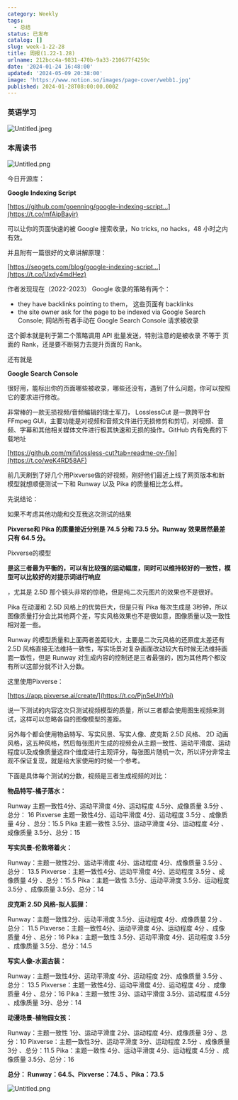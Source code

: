 ```yaml
---
category: Weekly
tags:
  - 总结
status: 已发布
catalog: []
slug: week-1-22-28
title: 周报(1.22-1.28)
urlname: 212bcc4a-9831-470b-9a33-210677f4259c
date: '2024-01-24 16:48:00'
updated: '2024-05-09 20:38:00'
image: 'https://www.notion.so/images/page-cover/webb1.jpg'
published: 2024-01-28T08:00:00.000Z
---
```


### 英语学习


![Untitled.jpeg](https://prod-files-secure.s3.us-west-2.amazonaws.com/5d24fe63-e567-4804-86f9-9fdc62e13082/13f89310-e18e-4344-b5f8-95c58ff07f1e/Untitled.jpeg?X-Amz-Algorithm=AWS4-HMAC-SHA256&X-Amz-Content-Sha256=UNSIGNED-PAYLOAD&X-Amz-Credential=ASIAZI2LB466RAIA6W6M%2F20250222%2Fus-west-2%2Fs3%2Faws4_request&X-Amz-Date=20250222T053509Z&X-Amz-Expires=3600&X-Amz-Security-Token=IQoJb3JpZ2luX2VjEL3%2F%2F%2F%2F%2F%2F%2F%2F%2F%2FwEaCXVzLXdlc3QtMiJHMEUCIHBRrvm7cYTOEARw3HguN181s1e0Soi3KAfzo5%2FxbxbPAiEA2zyRljZS3DCQ3%2Fg8XXAWM8Vx%2FYcvMYNk8DnRCC8aoQoqiAQI5v%2F%2F%2F%2F%2F%2F%2F%2F%2F%2FARAAGgw2Mzc0MjMxODM4MDUiDEJk1jABdAY2xWy2gCrcA3YSn%2Ffbi79EepgAJJSs8zpgB72o9zZvLGaxVdzPjzBTkKPs3iDsqZCdgNasnG%2BU3z6tZy3ZhsjCwEBo4Z3XJLHIvvc6wcfuvi%2Bm9DBSAZWTANgnjmgrLNJX1mGVQYfpt91ULRLqcg80V8JOO3zv5L%2FNg6gwpOGrOivbBCmJ6Niv3CiJ%2Fw9%2FamMBnJCFaheU3m6oWmcW%2FKxF2NJow4AimC9UUFZHNknnwYYKN7E88TjxhHd19SPJY%2BkojTrL44b3g%2FRrHK72uBGXOUiq3TiNWNdA0RD7nddM9XbShGAFYY0Y3Qc8aqRFFaaNqyd%2Bd2N%2FzdpNJGHyst26hAh3r4kRw831RlinpIVDhN3nJqbwBYjeWDmkheVzc9V9UZSLaXabjKMi4vkuo3jrAdY0zGrTUrt6OE7pBTLmKa3t8rfj7iyISYcKj1g2PvdwbOXeJKteRJOnR%2F%2Ba85KGfOtTZmqUKjegWWZjxLpiANMKZg3fVbG6JkKJTnr1oJunc9bbzmZrdMFVnWFnonzosACVGLM0V%2ByGW1r6Wf277%2BJFnk4OlAfzZyCRcA5pYQjgU8Qkz%2FjUNwsNjFdwa%2FxRzKOaWQSgX%2BG7Skdk42aHphighMTqvGfvEs9Pqz6pLIxbJ5NPMLio5b0GOqUBr7UwfWfAzL%2FXYD1yzDrsy5g6TNVM7ho174TgoZtle826Go0qWSwfvG%2FXYxDIS%2FCd%2BbG66dS2Sc352LJcKFOCHXaSesT4CK6ZCUfvcxQ%2BRIXdeUWQ05zyg%2BOA7LcDHnS3Fp7gVmVLAaNmJzuxMNKGMj%2Bn13ADXPhKvEa5BJBFGGZBLHj16ZTZuODBR2G7oFwRf%2B66K%2FZmkD5590DiCULex1DFBRNW&X-Amz-Signature=b143ff1d642b3614f30e92946e9f80b2e81c756d6c1238f2877844ba5715c5c4&X-Amz-SignedHeaders=host&x-id=GetObject)


### 本周读书


![Untitled.png](https://prod-files-secure.s3.us-west-2.amazonaws.com/5d24fe63-e567-4804-86f9-9fdc62e13082/4230a01f-03e6-45a7-9f78-5892b7e77e85/Untitled.png?X-Amz-Algorithm=AWS4-HMAC-SHA256&X-Amz-Content-Sha256=UNSIGNED-PAYLOAD&X-Amz-Credential=ASIAZI2LB466RAIA6W6M%2F20250222%2Fus-west-2%2Fs3%2Faws4_request&X-Amz-Date=20250222T053509Z&X-Amz-Expires=3600&X-Amz-Security-Token=IQoJb3JpZ2luX2VjEL3%2F%2F%2F%2F%2F%2F%2F%2F%2F%2FwEaCXVzLXdlc3QtMiJHMEUCIHBRrvm7cYTOEARw3HguN181s1e0Soi3KAfzo5%2FxbxbPAiEA2zyRljZS3DCQ3%2Fg8XXAWM8Vx%2FYcvMYNk8DnRCC8aoQoqiAQI5v%2F%2F%2F%2F%2F%2F%2F%2F%2F%2FARAAGgw2Mzc0MjMxODM4MDUiDEJk1jABdAY2xWy2gCrcA3YSn%2Ffbi79EepgAJJSs8zpgB72o9zZvLGaxVdzPjzBTkKPs3iDsqZCdgNasnG%2BU3z6tZy3ZhsjCwEBo4Z3XJLHIvvc6wcfuvi%2Bm9DBSAZWTANgnjmgrLNJX1mGVQYfpt91ULRLqcg80V8JOO3zv5L%2FNg6gwpOGrOivbBCmJ6Niv3CiJ%2Fw9%2FamMBnJCFaheU3m6oWmcW%2FKxF2NJow4AimC9UUFZHNknnwYYKN7E88TjxhHd19SPJY%2BkojTrL44b3g%2FRrHK72uBGXOUiq3TiNWNdA0RD7nddM9XbShGAFYY0Y3Qc8aqRFFaaNqyd%2Bd2N%2FzdpNJGHyst26hAh3r4kRw831RlinpIVDhN3nJqbwBYjeWDmkheVzc9V9UZSLaXabjKMi4vkuo3jrAdY0zGrTUrt6OE7pBTLmKa3t8rfj7iyISYcKj1g2PvdwbOXeJKteRJOnR%2F%2Ba85KGfOtTZmqUKjegWWZjxLpiANMKZg3fVbG6JkKJTnr1oJunc9bbzmZrdMFVnWFnonzosACVGLM0V%2ByGW1r6Wf277%2BJFnk4OlAfzZyCRcA5pYQjgU8Qkz%2FjUNwsNjFdwa%2FxRzKOaWQSgX%2BG7Skdk42aHphighMTqvGfvEs9Pqz6pLIxbJ5NPMLio5b0GOqUBr7UwfWfAzL%2FXYD1yzDrsy5g6TNVM7ho174TgoZtle826Go0qWSwfvG%2FXYxDIS%2FCd%2BbG66dS2Sc352LJcKFOCHXaSesT4CK6ZCUfvcxQ%2BRIXdeUWQ05zyg%2BOA7LcDHnS3Fp7gVmVLAaNmJzuxMNKGMj%2Bn13ADXPhKvEa5BJBFGGZBLHj16ZTZuODBR2G7oFwRf%2B66K%2FZmkD5590DiCULex1DFBRNW&X-Amz-Signature=b6789949296c73de26c37191d7f5eab5a8faccdd47836c1fac327e01a647f54e&X-Amz-SignedHeaders=host&x-id=GetObject)


今日开源库：


**Google Indexing Script**


[https://github.com/goenning/google-indexing-script…](https://t.co/mfAipBayir)


可以让你的页面快速的被 Google 搜索收录，No tricks, no hacks，48 小时之内有效。

并且附有一篇很好的文章讲解原理：


[https://seogets.com/blog/google-indexing-script…](https://t.co/Uxdy4mdHez)


作者发现现在（2022-2023） Google 收录的策略有两个：

- they have backlinks pointing to them， 这些页面有 backlinks
- the site owner ask for the page to be indexed via Google Search Console; 网站所有者手动在 Google Search Console 请求被收录

这个脚本就是利于第二个策略调用 API 批量发送，特别注意的是被收录 不等于 页面的 Rank，还是要不断努力去提升页面的 Rank。

还有就是


**Google Search Console**


很好用，能标出你的页面哪些被收录，哪些还没有，遇到了什么问题，你可以按照它的要求进行修改。


非常棒的一款无损视频/音频编辑的瑞士军刀， LosslessCut 是一款跨平台 FFmpeg GUI，主要功能是对视频和音频文件进行无损修剪和剪切，对视频、音频、字幕和其他相关媒体文件进行极其快速和无损的操作。GitHub 内有免费的下载地址


[https://github.com/mifi/lossless-cut?tab=readme-ov-file](https://t.co/weK4RD58AF)


前几天刷到了好几个用Pixverse做的好视频，刚好他们最近上线了网页版本和新模型就想顺便测试一下和 Runway 以及 Pika 的质量相比怎么样。

先说结论：

如果不考虑其他功能和交互我这次测试的结果


**Pixverse和 Pika 的质量接近分别是 74.5 分和 73.5 分。Runway 效果居然最差只有 64.5 分。**


Pixverse的模型


**是这三者最为平衡的，可以有比较强的运动幅度，同时可以维持较好的一致性，模型可以比较好的对提示词进行响应**


，尤其是 2.5D 那个镜头非常的惊艳，但是纯二次元图片的效果也不是很好。

Pika 在动漫和 2.5D 风格上的优势巨大，但是只有 Pika 每次生成是 3秒钟，所以图像质量打分会比其他两个差，写实风格效果也不是很如意，图像质量以及一致性相对差一些。

Runway 的模型质量和上面两者差距较大，主要是二次元风格的还原度太差还有 2.5D 风格直接无法维持一致性，写实场景对复杂画面改动较大有时候无法维持画面一致性，但是 Runway 对生成内容的控制还是三者最强的，因为其他两个都没有所以这部分就不计入分数。

这里使用Pixverse：


[https://app.pixverse.ai/create/](https://t.co/PjnSeUhYbi)


说一下测试的内容这次只测试视频模型的质量，所以三者都会使用图生视频来测试，这样可以忽略各自的图像模型的差距。

另外每个都会使用物品特写、写实风景、写实人像、皮克斯 2.5D 风格、 2D 动画风格，这五种风格，然后每张图片生成的视频会从主题一致性、运动平滑度、运动程度以及成像质量这四个维度进行主观评分，每张图片随机一次，所以评分非常主观不保证复现，就是给大家使用的时候一个参考。

下面是具体每个测试的分数，视频是三者生成视频的对比：


**物品特写-橘子落水：**


Runway   主题一致性4分、运动平滑度 4分、运动程度 4.5分、成像质量 3.5分 、总分： 16
Pixverse 主题一致性4分、运动平滑度 4分、运动程度 3.5分 、成像质量 4分 、总分：15.5
Pika 主题一致性 3.5分、运动平滑度 4分、运动程度 4分 、成像质量 3.5分、总分：15


**写实风景-伦敦塔着火：**


Runway：主题一致性2分、运动平滑度 4分、运动程度 4分、成像质量 3.5分 、总分： 13.5
Pixverse：主题一致性4分、运动平滑度 4分、运动程度 3.5分 、成像质量 4分 、总分：15.5
Pika：主题一致性 3.5分、运动平滑度 3.5分、运动程度 3.5分 、成像质量 3.5分、总分：14


**皮克斯 2.5D 风格-拟人狐狸：**


Runway：主题一致性2分、运动平滑度 3.5分、运动程度 4分、成像质量 2分 、总分： 11.5
Pixverse：主题一致性4分、运动平滑度 4分、运动程度 4分 、成像质量 4分 、总分：16
Pika：主题一致性 3.5分、运动平滑度 4分、运动程度 3.5分 、成像质量 3.5分、总分：14.5


**写实人像-水面古装：**


Runway：主题一致性4分、运动平滑度 4分、运动程度 2分、成像质量 3.5分 、总分： 13.5
Pixverse：主题一致性4分、运动平滑度 4分、运动程度 4分 、成像质量 4分 、总分：16
Pika：主题一致性 3分、运动平滑度 3.5分、运动程度 4.5分 、成像质量 3分、总分：14


**动漫场景-植物园女孩：**


Runway：主题一致性 1分、运动平滑度 2分、运动程度 4分、成像质量 3分 、总分：10
Pixverse：主题一致性3分、运动平滑度 3分、运动程度 2.5分 、成像质量 3分 、总分：11.5
Pika：主题一致性 4分、运动平滑度 4分、运动程度 4.5分 、成像质量 3.5分、总分：16


**总分： Runway：64.5、Pixverse：74.5 、Pika：73.5**


![Untitled.png](https://prod-files-secure.s3.us-west-2.amazonaws.com/5d24fe63-e567-4804-86f9-9fdc62e13082/8e04e5ad-2b05-4144-8058-53bf010acfd3/Untitled.png?X-Amz-Algorithm=AWS4-HMAC-SHA256&X-Amz-Content-Sha256=UNSIGNED-PAYLOAD&X-Amz-Credential=ASIAZI2LB466RAIA6W6M%2F20250222%2Fus-west-2%2Fs3%2Faws4_request&X-Amz-Date=20250222T053509Z&X-Amz-Expires=3600&X-Amz-Security-Token=IQoJb3JpZ2luX2VjEL3%2F%2F%2F%2F%2F%2F%2F%2F%2F%2FwEaCXVzLXdlc3QtMiJHMEUCIHBRrvm7cYTOEARw3HguN181s1e0Soi3KAfzo5%2FxbxbPAiEA2zyRljZS3DCQ3%2Fg8XXAWM8Vx%2FYcvMYNk8DnRCC8aoQoqiAQI5v%2F%2F%2F%2F%2F%2F%2F%2F%2F%2FARAAGgw2Mzc0MjMxODM4MDUiDEJk1jABdAY2xWy2gCrcA3YSn%2Ffbi79EepgAJJSs8zpgB72o9zZvLGaxVdzPjzBTkKPs3iDsqZCdgNasnG%2BU3z6tZy3ZhsjCwEBo4Z3XJLHIvvc6wcfuvi%2Bm9DBSAZWTANgnjmgrLNJX1mGVQYfpt91ULRLqcg80V8JOO3zv5L%2FNg6gwpOGrOivbBCmJ6Niv3CiJ%2Fw9%2FamMBnJCFaheU3m6oWmcW%2FKxF2NJow4AimC9UUFZHNknnwYYKN7E88TjxhHd19SPJY%2BkojTrL44b3g%2FRrHK72uBGXOUiq3TiNWNdA0RD7nddM9XbShGAFYY0Y3Qc8aqRFFaaNqyd%2Bd2N%2FzdpNJGHyst26hAh3r4kRw831RlinpIVDhN3nJqbwBYjeWDmkheVzc9V9UZSLaXabjKMi4vkuo3jrAdY0zGrTUrt6OE7pBTLmKa3t8rfj7iyISYcKj1g2PvdwbOXeJKteRJOnR%2F%2Ba85KGfOtTZmqUKjegWWZjxLpiANMKZg3fVbG6JkKJTnr1oJunc9bbzmZrdMFVnWFnonzosACVGLM0V%2ByGW1r6Wf277%2BJFnk4OlAfzZyCRcA5pYQjgU8Qkz%2FjUNwsNjFdwa%2FxRzKOaWQSgX%2BG7Skdk42aHphighMTqvGfvEs9Pqz6pLIxbJ5NPMLio5b0GOqUBr7UwfWfAzL%2FXYD1yzDrsy5g6TNVM7ho174TgoZtle826Go0qWSwfvG%2FXYxDIS%2FCd%2BbG66dS2Sc352LJcKFOCHXaSesT4CK6ZCUfvcxQ%2BRIXdeUWQ05zyg%2BOA7LcDHnS3Fp7gVmVLAaNmJzuxMNKGMj%2Bn13ADXPhKvEa5BJBFGGZBLHj16ZTZuODBR2G7oFwRf%2B66K%2FZmkD5590DiCULex1DFBRNW&X-Amz-Signature=00022810acbe2d8e6e7daff07eed36dcd2060bafd1d9c53126701af9a650adae&X-Amz-SignedHeaders=host&x-id=GetObject)


